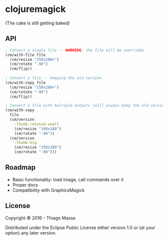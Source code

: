 # clojuremagick

(The cake is still getting baked)

## API

```clojure
; Convert a single file -- WARNING: the file will be overriden
(cm/with-file file 
  (cm/resize "250x200>")
  (cm/rotate "-90")
  (cm/flip))
   
; Convert a file -- keeping the old version
(cm/with-copy file
  (cm/resize "250x200>")
  (cm/rotate "-90")
  (cm/flip))

; Convert a file with multiple outputs (will always keep the old version)
(cm/with-copy
  file
  (cm/version
    :thumb-rotated-small
    (cm/resize "100x100")
    (cm/rotate "-90"))
  (cm/version
    :thumb-big
    (cm/resize "250x200")
    (cm/rotate "-90")))
```

## Roadmap

- Basic functionality: load image, call commands over it
- Proper docs
- Compatibility with GraphicsMagick


## License

Copyright © 2016 - Thiago Massa

Distributed under the Eclipse Public License either version 1.0 or (at
your option) any later version.
